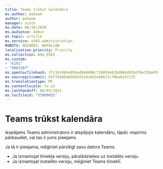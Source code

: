 ```yaml
---
title: Teams trūkst kalendāra
ms.author: pebaum
author: pebaum
manager: scotv
ms.date: 08/18/2020
ms.audience: Admin
ms.topic: article
ms.service: o365-administration
ROBOTS: NOINDEX, NOFOLLOW
localization_priority: Priority
ms.collection: Adm_O365
ms.custom:
- "6191"
- "9003307"
ms.openlocfilehash: 2fc10c6b9a959adb8dd90c710859e82bd086493bd76ef30a9f6239713ec32109
ms.sourcegitcommit: b5f7da89a650d2915dc652449623c78be6247175
ms.translationtype: MT
ms.contentlocale: lv-LV
ms.lasthandoff: 08/05/2021
ms.locfileid: "53909032"
---
```

# <a name="teams-calendar-is-missing"></a>Teams trūkst kalendāra

Iespējams Teams administrators ir atspējojis kalendāru, tāpēc vispirms pārbaudiet, vai tas ir jums pieejams.

Ja tā ir pieejama, mēģiniet pārslēgt savu datora Teams.

- Ja izmantojat tīmekļa versiju, pārslēdzieties uz instalēto versiju.
- Ja izmantojat instalēto versiju, mēģiniet Teams tīmeklī.